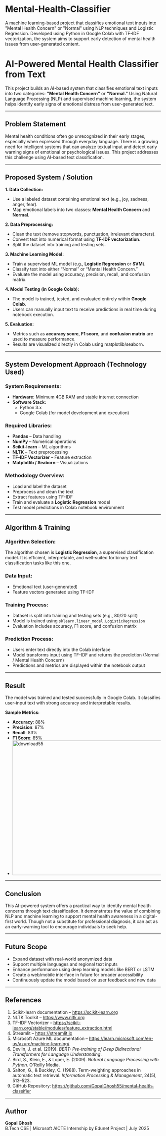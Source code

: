# Mental-Health-Classifier
A machine learning-based project that classifies emotional text inputs into "Mental Health Concern" or "Normal" using NLP techniques and Logistic Regression. Developed using Python in Google Colab with TF-IDF vectorization, the system aims to support early detection of mental health issues from user-generated content.
# AI-Powered Mental Health Classifier from Text

This project builds an AI-based system that classifies emotional text inputs into two categories: **"Mental Health Concern"** or **"Normal."** Using Natural Language Processing (NLP) and supervised machine learning, the system helps identify early signs of emotional distress from user-generated text.

---

## Problem Statement

Mental health conditions often go unrecognized in their early stages, especially when expressed through everyday language. There is a growing need for intelligent systems that can analyze textual input and detect early warning signs of emotional or psychological issues. This project addresses this challenge using AI-based text classification.

---

## Proposed System / Solution

**1. Data Collection:**
- Use a labeled dataset containing emotional text (e.g., joy, sadness, anger, fear).
- Map emotional labels into two classes: **Mental Health Concern** and **Normal**.

**2. Data Preprocessing:**
- Clean the text (remove stopwords, punctuation, irrelevant characters).
- Convert text into numerical format using **TF-IDF vectorization**.
- Split the dataset into training and testing sets.

**3. Machine Learning Model:**
- Train a supervised ML model (e.g., **Logistic Regression** or **SVM**).
- Classify text into either “Normal” or “Mental Health Concern.”
- Evaluate the model using accuracy, precision, recall, and confusion matrix.

**4. Model Testing (in Google Colab):**
- The model is trained, tested, and evaluated entirely within **Google Colab**.
- Users can manually input text to receive predictions in real time during notebook execution.

**5. Evaluation:**
- Metrics such as **accuracy score**, **F1 score**, and **confusion matrix** are used to measure performance.
- Results are visualized directly in Colab using matplotlib/seaborn.

---

## System Development Approach (Technology Used)

### System Requirements:
- **Hardware:** Minimum 4GB RAM and stable internet connection
- **Software Stack:**
  - Python 3.x
  - Google Colab (for model development and execution)

### Required Libraries:
- **Pandas** – Data handling  
- **NumPy** – Numerical operations  
- **Scikit-learn** – ML algorithms  
- **NLTK** – Text preprocessing  
- **TF-IDF Vectorizer** – Feature extraction  
- **Matplotlib / Seaborn** – Visualizations  

### Methodology Overview:
- Load and label the dataset  
- Preprocess and clean the text  
- Extract features using TF-IDF  
- Train and evaluate a **Logistic Regression** model  
- Test model predictions in Colab notebook environment  

---

## Algorithm & Training

### Algorithm Selection:
The algorithm chosen is **Logistic Regression**, a supervised classification model. It is efficient, interpretable, and well-suited for binary text classification tasks like this one.

### Data Input:
- Emotional text (user-generated)
- Feature vectors generated using TF-IDF

### Training Process:
- Dataset is split into training and testing sets (e.g., 80/20 split)
- Model is trained using `sklearn.linear_model.LogisticRegression`
- Evaluation includes accuracy, F1 score, and confusion matrix

### Prediction Process:
- Users enter text directly into the Colab interface
- Model transforms input using TF-IDF and returns the prediction (Normal / Mental Health Concern)
- Predictions and metrics are displayed within the notebook output

---

## Result

The model was trained and tested successfully in Google Colab. It classifies user-input text with strong accuracy and interpretable results.

**Sample Metrics:**

- **Accuracy**: 88%  
- **Precision**: 87%  
- **Recall**: 83%  
- **F1 Score**: 85%
- <img width="567" height="435" alt="download55" src="https://github.com/user-attachments/assets/5e5546ea-8cc4-40a5-bf45-029b4b689b31" />


---

## Conclusion

This AI-powered system offers a practical way to identify mental health concerns through text classification. It demonstrates the value of combining NLP and machine learning to support mental health awareness in a digital-first world. Though not a substitute for professional diagnosis, it can act as an early-warning tool to encourage individuals to seek help.

---

## Future Scope

- Expand dataset with real-world anonymized data  
- Support multiple languages and regional text inputs  
- Enhance performance using deep learning models like BERT or LSTM  
- Create a web/mobile interface in future for broader accessibility  
- Continuously update the model based on user feedback and new data


---

## References

1. Scikit-learn documentation – https://scikit-learn.org  
2. NLTK Toolkit – https://www.nltk.org  
3. TF-IDF Vectorizer – https://scikit-learn.org/stable/modules/feature_extraction.html  
4. Streamlit – https://streamlit.io  
5. Microsoft Azure ML documentation – https://learn.microsoft.com/en-us/azure/machine-learning/  
6. Devlin, J. et al. (2019). *BERT: Pre-training of Deep Bidirectional Transformers for Language Understanding*.  
7. Bird, S., Klein, E., & Loper, E. (2009). *Natural Language Processing with Python*. O'Reilly Media.  
8. Salton, G., & Buckley, C. (1988). Term-weighting approaches in automatic text retrieval. *Information Processing & Management*, 24(5), 513–523.  
9. GitHub Repository: https://github.com/GopalGhosh55/mental-health-classifier

---

## Author

**Gopal Ghosh**  
B.Tech CSE | Microsoft AICTE Internship by Edunet Project | July 2025
